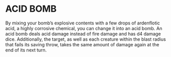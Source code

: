# ACID BOMB

By mixing your bomb’s explosive contents with a few drops of ardenflotic acid, a highly corrosive chemical, you can change it into an acid bomb. An acid bomb deals acid damage instead of fire damage and has d4 damage dice. Additionally, the target, as well as each creature within the blast radius that fails its saving throw, takes the same amount of damage again at the end of its next turn.